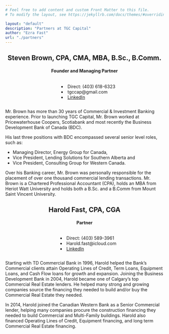 ```yaml
---
# Feel free to add content and custom Front Matter to this file.
# To modify the layout, see https://jekyllrb.com/docs/themes/#overriding-theme-defaults

layout: "default"
description: "Partners at TGC Capital"
author: "Ezra Fast"
url: "./partners"
---
```


<div style="text-align: center;">
    <h2><strong>Steven Brown, CPA, CMA, MBA, B.Sc., B.Comm.</strong></h2>
</div>

<div style="text-align: center;">
    <h4><strong>Founder and Managing Partner</strong></h4>
</div>

<div style="text-align: center;">
    <ul style="list-style-position: inside; display: inline-block; text-align: left;">
        <li>Direct: (403) 618-6323 </li>
        <li>tgccap@gmail.com </li>
        <li><a href="https://ca.linkedin.com/in/steve-brown-b9787544">LinkedIn</a> </li>
    </ul>
</div>

<div>
    <p>
        Mr. Brown has more than 30 years of Commercial &amp; Investment Banking experience. Prior to launching
        TGC Capital, Mr. Brown worked at Pricewaterhouse Coopers, Scotiabank and most recently the Business Development Bank of Canada (BDC). 
    </p>
</div>


<div>
His last three positions with BDC encompassed several senior level
roles, such as:
    <ul>
        <li> Managing Director, Energy Group for Canada, </li>
        <li> Vice President, Lending Solutions for Southern Alberta and </li>
        <li> Vice President, Consulting Group for Western Canada. </li>
    </ul>
</div>

<div>
    <p>
        Over his Banking career, Mr. Brown was personally responsible for the placement of over one thousand
        commercial lending transactions.
        Mr. Brown is a Chartered Professional Accountant (CPA), holds an MBA from Heriot Watt University and
        holds both a B.Sc. and a B.Comm from Mount Saint Vincent University.
    </p>
</div>


<div style="text-align: center;">
    <h2><strong>Harold Fast, CPA, CGA</strong></h2>
</div>

<div style="text-align: center;">
    <h4><strong>Partner</strong></h4>
</div>

<div style="text-align: center;">
    <ul style="list-style-position: inside; display: inline-block; text-align: left;">
        <li>Direct: (403) 589-3961</li>
        <li>Harold.fast@icloud.com</li>
        <li><a href="https://www.linkedin.com/in/harold-fast-45326232a">LinkedIn</a> </li>
    </ul>
</div>

<div>
    <p>
        Starting with TD Commercial Bank in 1996, Harold helped the Bank’s Commercial clients attain
        Operating Lines of Credit, Term Loans, Equipment Loans, and Cash Flow loans for growth and expansion.
        Joining the Business Development Bank in 2004, Harold became one of Calgary’s top Commercial Real
        Estate lenders. He helped many strong and growing companies source the financing they needed to build and/or buy the Commercial Real Estate they needed.
    </p>
    <p>
        In 2014, Harold joined the Canadian Western
        Bank as a Senior Commercial lender, helping many companies procure the construction financing they
        needed to build Commercial and Multi-Family buildings. Harold also financed Operating Lines of Credit,
        Equipment financing, and long term Commercial Real Estate financing.
    </p>
</div>


